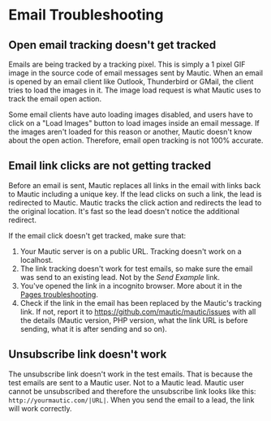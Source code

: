 # Email Troubleshooting

## Open email tracking doesn't get tracked

Emails are being tracked by a tracking pixel. This is simply a 1 pixel GIF image in the source code of email messages sent by Mautic. When an email is opened by an email client like Outlook, Thunderbird or GMail, the client tries to load the images in it. The image load request is what Mautic uses to track the email open action.

Some email clients have auto loading images disabled, and users have to click on a "Load Images" button to load images inside an email message. If the images aren't loaded for this reason or another, Mautic doesn't know about the open action. Therefore, email open tracking is not 100% accurate.

## Email link clicks are not getting tracked

Before an email is sent, Mautic replaces all links in the email with links back to Mautic including a unique key. If the lead clicks on such a link, the lead is redirected to Mautic. Mautic tracks the click action and redirects the lead to the original location. It's fast so the lead doesn't notice the additional redirect.

If the email click doesn't get tracked, make sure that:
1. Your Mautic server is on a public URL. Tracking doesn't work on a localhost.
2. The link tracking doesn't work for test emails, so make sure the email was send to an existing lead. Not by the *Send Example* link.
3. You've opened the link in a incognito browser. More about it in the [Pages troubleshooting](/pages/troubleshooting.html).
4. Check if the link in the email has been replaced by the Mautic's tracking link. If not, report it to https://github.com/mautic/mautic/issues with all the details (Mautic version, PHP version, what the link URL is before sending, what it is after sending and so on).

## Unsubscribe link doesn't work

The unsubscribe link doesn't work in the test emails. That is because the test emails are sent to a Mautic user. Not to a Mautic lead. Mautic user cannot be unsubscribed and therefore the unsubscribe link looks like this: `http://yourmautic.com/|URL|`. When you send the email to a lead, the link will work correctly.
